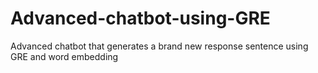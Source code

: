 # Advanced-chatbot-using-GRE
Advanced chatbot that generates a brand new response sentence using GRE and word embedding
